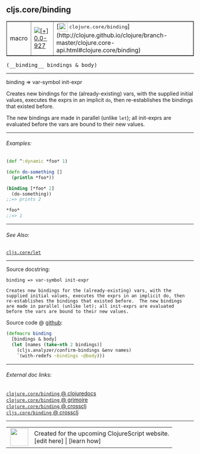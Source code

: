 ## cljs.core/binding



 <table border="1">
<tr>
<td>macro</td>
<td><a href="https://github.com/cljsinfo/cljs-api-docs/tree/0.0-927"><img valign="middle" alt="[+] 0.0-927" title="Added in 0.0-927" src="https://img.shields.io/badge/+-0.0--927-lightgrey.svg"></a> </td>
<td>
[<img height="24px" valign="middle" src="http://i.imgur.com/1GjPKvB.png"> <samp>clojure.core/binding</samp>](http://clojure.github.io/clojure/branch-master/clojure.core-api.html#clojure.core/binding)
</td>
</tr>
</table>


 <samp>
(__binding__ bindings & body)<br>
</samp>

---

binding => var-symbol init-expr

Creates new bindings for the (already-existing) vars, with the
supplied initial values, executes the exprs in an implicit `do`, then
re-establishes the bindings that existed before.

The new bindings are made in parallel (unlike `let`); all init-exprs are
evaluated before the vars are bound to their new values.

---

###### Examples:

```clj
(def ^:dynamic *foo* 1)

(defn do-something []
  (println *foo*))

(binding [*foo* 2]
  (do-something))
;;=> prints 2

*foo*
;;=> 1
```

---

###### See Also:

[`cljs.core/let`](cljs.core_let.md)<br>

---


Source docstring:

```
binding => var-symbol init-expr

Creates new bindings for the (already-existing) vars, with the
supplied initial values, executes the exprs in an implicit do, then
re-establishes the bindings that existed before.  The new bindings
are made in parallel (unlike let); all init-exprs are evaluated
before the vars are bound to their new values.
```


Source code @ [github](https://github.com/clojure/clojurescript/blob/r2138/src/clj/cljs/core.clj#L1054-L1065):

```clj
(defmacro binding
  [bindings & body]
  (let [names (take-nth 2 bindings)]
    (cljs.analyzer/confirm-bindings &env names)
    `(with-redefs ~bindings ~@body)))
```

<!--
Repo - tag - source tree - lines:

 <pre>
clojurescript @ r2138
└── src
    └── clj
        └── cljs
            └── <ins>[core.clj:1054-1065](https://github.com/clojure/clojurescript/blob/r2138/src/clj/cljs/core.clj#L1054-L1065)</ins>
</pre>

-->

---



###### External doc links:

[`clojure.core/binding` @ clojuredocs](http://clojuredocs.org/clojure.core/binding)<br>
[`clojure.core/binding` @ grimoire](http://conj.io/store/v1/org.clojure/clojure/1.7.0-beta3/clj/clojure.core/binding/)<br>
[`clojure.core/binding` @ crossclj](http://crossclj.info/fun/clojure.core/binding.html)<br>
[`cljs.core/binding` @ crossclj](http://crossclj.info/fun/cljs.core/binding.html)<br>

---

 <table>
<tr><td>
<img valign="middle" align="right" width="48px" src="http://i.imgur.com/Hi20huC.png">
</td><td>
Created for the upcoming ClojureScript website.<br>
[edit here] | [learn how]
</td></tr></table>

[edit here]:https://github.com/cljsinfo/cljs-api-docs/blob/master/cljsdoc/cljs.core_binding.cljsdoc
[learn how]:https://github.com/cljsinfo/cljs-api-docs/wiki/cljsdoc-files

<!--

This information was too distracting to show to readers, but I'll leave it
commented here since it is helpful to:

- pretty-print the data used to generate this document
- and show how to retrieve that data



The API data for this symbol:

```clj
{:description "binding => var-symbol init-expr\n\nCreates new bindings for the (already-existing) vars, with the\nsupplied initial values, executes the exprs in an implicit `do`, then\nre-establishes the bindings that existed before.\n\nThe new bindings are made in parallel (unlike `let`); all init-exprs are\nevaluated before the vars are bound to their new values.",
 :ns "cljs.core",
 :name "binding",
 :signature ["[bindings & body]"],
 :history [["+" "0.0-927"]],
 :type "macro",
 :related ["cljs.core/let"],
 :full-name-encode "cljs.core_binding",
 :source {:code "(defmacro binding\n  [bindings & body]\n  (let [names (take-nth 2 bindings)]\n    (cljs.analyzer/confirm-bindings &env names)\n    `(with-redefs ~bindings ~@body)))",
          :title "Source code",
          :repo "clojurescript",
          :tag "r2138",
          :filename "src/clj/cljs/core.clj",
          :lines [1054 1065]},
 :examples [{:id "7dd17f",
             :content "```clj\n(def ^:dynamic *foo* 1)\n\n(defn do-something []\n  (println *foo*))\n\n(binding [*foo* 2]\n  (do-something))\n;;=> prints 2\n\n*foo*\n;;=> 1\n```"}],
 :full-name "cljs.core/binding",
 :clj-symbol "clojure.core/binding",
 :docstring "binding => var-symbol init-expr\n\nCreates new bindings for the (already-existing) vars, with the\nsupplied initial values, executes the exprs in an implicit do, then\nre-establishes the bindings that existed before.  The new bindings\nare made in parallel (unlike let); all init-exprs are evaluated\nbefore the vars are bound to their new values."}

```

Retrieve the API data for this symbol:

```clj
;; from Clojure REPL
(require '[clojure.edn :as edn])
(-> (slurp "https://raw.githubusercontent.com/cljsinfo/cljs-api-docs/catalog/cljs-api.edn")
    (edn/read-string)
    (get-in [:symbols "cljs.core/binding"]))
```

-->

